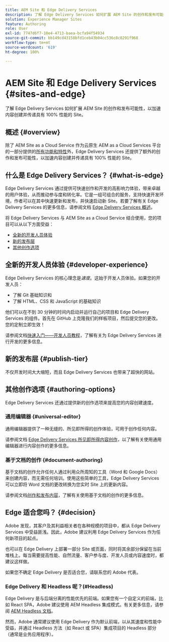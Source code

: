 ```yaml
---
title: AEM Site 和 Edge Delivery Services
description: 了解 Edge Delivery Services 如何扩展 AEM Site 的创作和发布可能性，以加速内容创建并传递具有 100% 性能的 Site。
solution: Experience Manager Sites
feature: Authoring
role: User
exl-id: 7747d6f7-18e4-4713-baea-bcfa94f54934
source-git-commit: bb149cd43158bfd1ceb43b04cc536c8c8291f968
workflow-type: tm+mt
source-wordcount: '619'
ht-degree: 100%

---
```


# AEM Site 和 Edge Delivery Services {#sites-and-edge}

了解 Edge Delivery Services 如何扩展 AEM Site 的创作和发布可能性，以加速内容创建并传递具有 100% 性能的 Site。

## 概述 {#overview}

除了 AEM Site as a Cloud Service 作为云原生 AEM as a Cloud Services 平台的一部分提供的[所有功能和特性](/help/sites-cloud/sites-cloud-changes.md)外，Edge Delivery Services 还提供了额外的创作和发布可能性，以加速内容创建并传递具有 100% 性能的 Site。

## 什么是 Edge Delivery Services？ {#what-is-edge}

Edge Delivery Services 通过提供可快速创作和开发的高影响力体验，带来卓越的用户体验，从而推动参与度和转化率。它是一组可组合的服务，支持快速开发环境，作者可以在其中快速更新和发布，并快速启动新 Site。若要了解有关 Edge Delivery Services 的更多信息，请参阅文档 [Edge Delivery Services 概述](/help/edge/overview.md)。

将 Edge Delivery Services 与 AEM Site as a Cloud Service 结合使用，您的项目可以从以下方面受益：

* [全新的开发人员体验](#developer-experience)
* [新的发布层](#publish-tier)
* [其他创作选项](#authoring-options)

## 全新的开发人员体验 {#developer-experience}

Edge Delivery Services 的核心理念是&#x200B;*速度*。这始于开发人员体验。如果您的开发人员：

* 了解 Git 基础知识和
* 了解 HTML、CSS 和 JavaScript 的基础知识

他们可以在不到 30 分钟的时间内启动并运行自己的项目和 Edge Delivery Services 的组件。首先在 GitHub 上克隆我们的样板项目，然后提交您的更改。您的定制立即生效！

请参阅文档[快速入门——开发人员教程](https://www.aem.live/developer/tutorial)，了解有关为 Edge Delivery Services 进行开发的更多信息。

## 新的发布层 {#publish-tier}

不仅开发时间大大缩短，而且 Edge Delivery Services 也带来了超快的网站。

## 其他创作选项 {#authoring-options}

Edge Delivery Services 还通过提供新的创作选项来提高您的内容创建速度。

### 通用编辑器 {#universal-editor}

通用编辑器提供了一种无缝的、所见即所得的创作体验，可用于创作任何内容。

请参阅文档 [Edge Delivery Services 所见即所得内容创作](https://www.aem.live/docs/aem-authoring)，以了解有关使用通用编辑器进行内容创作的更多信息。

### 基于文档的创作 {#document-authoring}

基于文档的创作允许任何人通过利用众所周知的工具（Word 和 Google Docs）来创建内容，而无需任何培训。使用这些简单的工具，Edge Delivery Services 可以立即将 Word 文档的更改转换为您实时 Site 上的更新内容。

请参阅文档[创作和发布内容](https://www.aem.live/docs/authoring)，了解有关使用基于文档的创作的更多信息。

## Edge 适合您吗？ {#decision}

Adobe 发现，其客户及其利益相关者在各种规模的项目中，都从 Edge Delivery Services 中受益匪浅。因此，Adobe 建议利用 Edge Delivery Services 作为任何新项目的起点。

也可以在 Edge Delivery 上部署一部分 Site 或页面，同时将其余部分保留在当前堆栈上。每当需要提高性能、自然流量、客户参与度、开发人员或内容速度时，都建议这样做。

如果您不确定 Edge Delivery 是否适合您，请联系您的 Adobe 代表。

### Edge Delivery 和 Headless 呢？(#Headless)

Edge Delivery 是与后端分离的性能优先的前端。如果您有一个自定义的前端，比如 React SPA，Adobe 建议使用 AEM Headless 集成模式。有关更多信息，请参阅 [AEM Headless 文档](/help/headless/introduction.md)。

然而，Adobe 通常建议使用 Edge Delivery 作为默认前端，以从其速度和性能中受益，并通过 Headless 方法（如 React 或 SPA）集成项目的 Headless 部分（通常是业务应用程序）。
